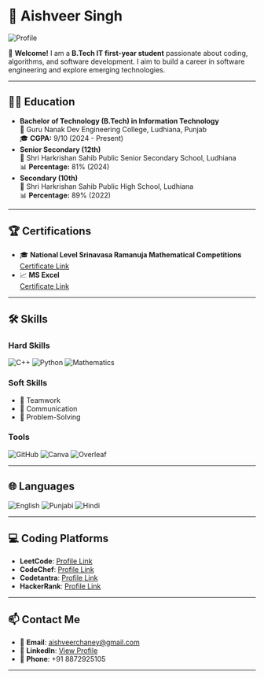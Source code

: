 # 📄 Aishveer Singh
![Profile](https://www.dayzrp.com/uploads/monthly_2019_05/1510582678_source.thumb.gif.157c8b8c4b2d1062eb5611c5ff63bc9f.thumb.gif.5a1aaf77ac677e6a3e02bc868eaf1270.gif)

👋 **Welcome!** I am a **B.Tech IT first-year student** passionate about coding, algorithms, and software development. I aim to build a career in software engineering and explore emerging technologies.

---

## 🧑‍🎓 **Education**
- **Bachelor of Technology (B.Tech) in Information Technology**  
  🏫 Guru Nanak Dev Engineering College, Ludhiana, Punjab  
  🎓 **CGPA:** 9/10 (2024 - Present)  
- **Senior Secondary (12th)**  
  🏫 Shri Harkrishan Sahib Public Senior Secondary School, Ludhiana  
  📊 **Percentage:** 81% (2024)  
- **Secondary (10th)**  
  🏫 Shri Harkrishan Sahib Public High School, Ludhiana  
  📊 **Percentage:** 89% (2022)

---

## 🏆 **Certifications**
- 🎓 **National Level Srinavasa Ramanuja Mathematical Competitions**  
  [Certificate Link](#)  
- 📈 **MS Excel**  
  [Certificate Link](#)

---

## 🛠️ **Skills**
### **Hard Skills**
![C++](https://img.shields.io/badge/C++-brightgreen) ![Python](https://img.shields.io/badge/Python-blue) ![Mathematics](https://img.shields.io/badge/Mathematics-orange)

### **Soft Skills**
- 🤝 Teamwork  
- 💬 Communication  
- 🧠 Problem-Solving  

### **Tools**
![GitHub](https://img.shields.io/badge/GitHub-grey?logo=github) ![Canva](https://img.shields.io/badge/Canva-blue?logo=canva) ![Overleaf](https://img.shields.io/badge/Overleaf-green?logo=latex)

---

## 🌐 **Languages**
![English](https://img.shields.io/badge/English-fluent-green) ![Punjabi](https://img.shields.io/badge/Punjabi-fluent-orange) ![Hindi](https://img.shields.io/badge/Hindi-fluent-blue)

---

## 💻 **Coding Platforms**
- **LeetCode**: [Profile Link](https://leetcode.com/your-profile)  
- **CodeChef**: [Profile Link](https://www.codechef.com/users/your-profile)  
- **Codetantra**: [Profile Link](https://codetantra.com/user/your-profile)  
- **HackerRank**: [Profile Link](https://www.hackerrank.com/your-profile)

---

## 📫 **Contact Me**
- 📧 **Email**: [aishveerchaney@gmail.com](mailto:aishveerchaney@gmail.com)  
- 💼 **LinkedIn**: [View Profile](https://www.linkedin.com/in/aishveer-singh21)  
- 📱 **Phone**: +91 8872925105  

---


